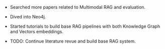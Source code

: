 - Searched more papers related to Multimodal RAG and evaluation.

- Dived into Neo4j.

- Started tutorials to build base RAG pipelines with both Knowledge Graph and Vectors embeddings.

- TODO: Continue literature revue and build base RAG system.